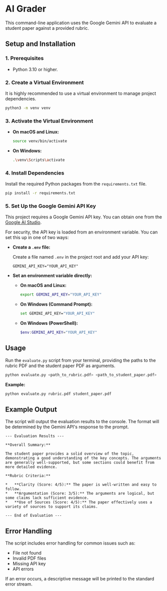 # AI Grader

This command-line application uses the Google Gemini API to evaluate a student paper against a provided rubric.

## Setup and Installation

### 1. Prerequisites

- Python 3.10 or higher.

### 2. Create a Virtual Environment

It is highly recommended to use a virtual environment to manage project dependencies.

```bash
python3 -m venv venv
```

### 3. Activate the Virtual Environment

- **On macOS and Linux:**

  ```bash
  source venv/bin/activate
  ```

- **On Windows:**

  ```bash
  .\venv\Scripts\activate
  ```

### 4. Install Dependencies

Install the required Python packages from the `requirements.txt` file.

```bash
pip install -r requirements.txt
```

### 5. Set Up the Google Gemini API Key

This project requires a Google Gemini API key. You can obtain one from the [Google AI Studio](https://aistudio.google.com/app/apikey).

For security, the API key is loaded from an environment variable. You can set this up in one of two ways:

- **Create a `.env` file:**

  Create a file named `.env` in the project root and add your API key:

  ```
  GEMINI_API_KEY="YOUR_API_KEY"
  ```

- **Set an environment variable directly:**

  - **On macOS and Linux:**

    ```bash
    export GEMINI_API_KEY="YOUR_API_KEY"
    ```

  - **On Windows (Command Prompt):**

    ```bash
    set GEMINI_API_KEY="YOUR_API_KEY"
    ```

  - **On Windows (PowerShell):**

    ```powershell
    $env:GEMINI_API_KEY="YOUR_API_KEY"
    ```

## Usage

Run the `evaluate.py` script from your terminal, providing the paths to the rubric PDF and the student paper PDF as arguments.

```bash
python evaluate.py <path_to_rubric.pdf> <path_to_student_paper.pdf>
```

**Example:**

```bash
python evaluate.py rubric.pdf student_paper.pdf
```

## Example Output

The script will output the evaluation results to the console. The format will be determined by the Gemini API's response to the prompt.

```
--- Evaluation Results ---

**Overall Summary:**

The student paper provides a solid overview of the topic, demonstrating a good understanding of the key concepts. The arguments are generally well-supported, but some sections could benefit from more detailed evidence.

**Rubric Criteria:**

*   **Clarity (Score: 4/5):** The paper is well-written and easy to follow.
*   **Argumentation (Score: 3/5):** The arguments are logical, but some claims lack sufficient evidence.
*   **Use of Sources (Score: 4/5):** The paper effectively uses a variety of sources to support its claims.

--- End of Evaluation ---
```

## Error Handling

The script includes error handling for common issues such as:

-   File not found
-   Invalid PDF files
-   Missing API key
-   API errors

If an error occurs, a descriptive message will be printed to the standard error stream.
